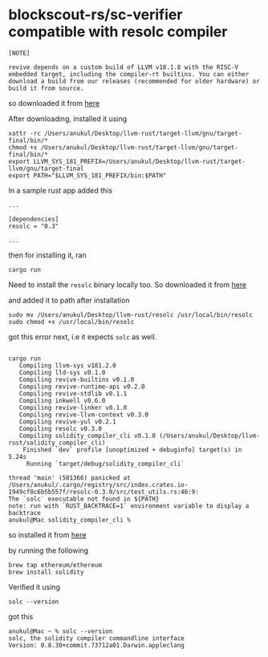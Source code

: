 # blockscout-rs/sc-verifier compatible with resolc compiler

```
[NOTE]

revive depends on a custom build of LLVM v18.1.8 with the RISC-V embedded target, including the compiler-rt builtins. You can either download a build from our releases (recommended for older hardware) or build it from source.
```
so downloaded it from [here](https://github.com/paritytech/revive/releases?q=LLVM+binaries+release&expanded=true)

After downloading, installed it using

```
xattr -rc /Users/anukul/Desktop/llvm-rust/target-llvm/gnu/target-final/bin/*
chmod +x /Users/anukul/Desktop/llvm-rust/target-llvm/gnu/target-final/bin/*
export LLVM_SYS_181_PREFIX=/Users/anukul/Desktop/llvm-rust/target-llvm/gnu/target-final
export PATH="$LLVM_SYS_181_PREFIX/bin:$PATH"
```

In a sample rust app added this

```
...

[dependencies]
resolc = "0.3"

...

```

then for installing it, ran

```
cargo run
```

Need to install the `resolc` binary locally too. So downloaded it from [here](https://github.com/paritytech/revive/releases)

and added it to path after installation

```
sudo mv /Users/anukul/Desktop/llvm-rust/resolc /usr/local/bin/resolc
sudo chmod +x /usr/local/bin/resolc
```

got this error next, i.e it expects `solc` as well.

```

cargo run
   Compiling llvm-sys v181.2.0
   Compiling lld-sys v0.1.0
   Compiling revive-builtins v0.1.0
   Compiling revive-runtime-api v0.2.0
   Compiling revive-stdlib v0.1.1
   Compiling inkwell v0.6.0
   Compiling revive-linker v0.1.0
   Compiling revive-llvm-context v0.3.0
   Compiling revive-yul v0.2.1
   Compiling resolc v0.3.0
   Compiling solidity_compiler_cli v0.1.0 (/Users/anukul/Desktop/llvm-rust/solidity_compiler_cli)
    Finished `dev` profile [unoptimized + debuginfo] target(s) in 5.24s
     Running `target/debug/solidity_compiler_cli`

thread 'main' (501366) panicked at /Users/anukul/.cargo/registry/src/index.crates.io-1949cf8c6b5b557f/resolc-0.3.0/src/test_utils.rs:46:9:
The `solc` executable not found in ${PATH}
note: run with `RUST_BACKTRACE=1` environment variable to display a backtrace
anukul@Mac solidity_compiler_cli %

```

so installed it from [here](https://docs.soliditylang.org/en/latest/installing-solidity.html)

by running the following

```
brew tap ethereum/ethereum
brew install solidity
```

Verified it using

```
solc --version
```

got this

```
anukul@Mac ~ % solc --version            
solc, the solidity compiler commandline interface
Version: 0.8.30+commit.73712a01.Darwin.appleclang
```
